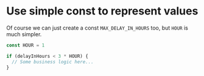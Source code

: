 # Use simple const to represent values

Of course we can just create a const `MAX_DELAY_IN_HOURS` too, but `HOUR` is much simpler.
```js
const HOUR = 1

if (delayInHours < 3 * HOUR) {
  // Some business logic here...
}
```

